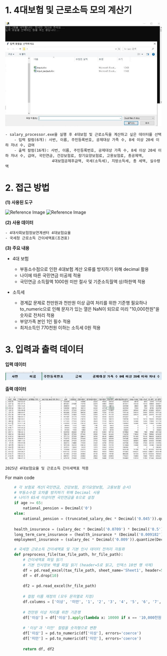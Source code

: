 # 1. 4대보험 및 근로소득 모의 계산기
![Reference Image](https://github.com/burnhorn/salaryCalculator/raw/main/asssets/input_data.jpeg)

    - salary_processor.exe을 실행 후 4대보험 및 근로소득을 계산하고 싶은 데이터를 선택
        - 입력 칼럼(6개): 사번, 이름, 주민등록번호, 공제대상 가족 수, 8세 이상 20세 이하 자녀 수, 급여
        - 출력 칼럼(16개): 사번, 이름, 주민등록번호, 공제대상 가족 수, 8세 이상 20세 이하 자녀 수, 급여, 국민연금, 건강보험료, 장기요양보험료, 고용보험료, 총공제액,
                         4대보험공제후금액, 국세(소득세), 지방소득세, 총 세액, 실수령액

# 2. 접근 방법

**(1) 사용된 도구**

![Reference Image](https://img.shields.io/badge/python-3776AB?style=for-the-badge&logo=python&logoColor=white)
![Reference Image](https://img.shields.io/badge/Pandas-150458?style=for-the-badge&logo=pandas&logoColor=white)

**(2) 사용 데이터**

    - 4대사회보험정보연계센터 4대보험요율
    - 국세청 근로소득 간이세액표(조견표)

**(3) 주요 내용**
- 4대 보험
    - 부동소수점으로 인한 4대보험 계산 오류를 방지하기 위해 decimal 활용
    - 나이에 따른 국민연금 미공제 적용
    - 국민연금 소득월액 1000원 미만 절사 및 기준소득월액 상/하한액 적용

- 소득세
    - 경계값 문제로 천만원과 천만원 이상 급여 처리를 위한 기준행 필요하나 to_numeric으로 인해 문자가 있는 열은 NaN이 되므로 미리 "10,000천원"을 숫자로 전처리 적용
    - 부양가족 본인 1인 필수 적용
    - 최저소득인 770천원 이하는 소득세 0원 적용

# 3. 입력과 출력 데이터

**입력 데이터**

![Reference Image](https://github.com/burnhorn/salaryCalculator/raw/main/asssets/input_columns.JPG)

**출력 데이터**

![Reference Image](https://github.com/burnhorn/salaryCalculator/raw/main/asssets/output2.JPG)

`2025년 4대보험요율 및 근로소득 간이세액표 적용`

For main code

```python
    # 각 보험료 계산(국민연금, 건강보험, 장기요양보험, 고용보험 순서)
    # 부동소수점 오차를 방지하기 위해 Decimal 사용
    # 나이가 65세 이상이면 국민연금을 0으로 설정
    if age >= 65:
        national_pension = Decimal('0')
    else:
        national_pension = (truncated_salary_dec * Decimal('0.045')).quantize(Decimal('1E1'), rounding=ROUND_FLOOR)

    health_insurance = (salary_dec * Decimal('0.0709') * Decimal('0.5')).quantize(Decimal('1E1'), rounding=ROUND_FLOOR)
    long_term_care_insurance = (health_insurance * (Decimal('0.009182') / Decimal('0.0709'))).quantize(Decimal('1E1'), rounding=ROUND_FLOOR)
    employment_insurance = (salary_dec * Decimal('0.009')).quantize(Decimal('1E1'), rounding=ROUND_FLOOR)
```

```python
    # 국세청 근로소득 간이세액표 및 기본 인사 데이터 전처리 자동화
    def preprocess_file(tax_file_path, hr_file_path):
        # 간이세액표 파일 읽기
        # 기본 인사정보 엑셀 파일 읽기 (header=5로 읽고, 인덱스 10번 행 삭제)
        df = pd.read_excel(tax_file_path, sheet_name='Sheet1', header=5)
        df = df.drop(10)

        df2 = pd.read_excel(hr_file_path)

        # 컬럼 이름 재정의 (모두 문자열로 지정)
        df.columns = ['이상', '미만', '1', '2', '3', '4', '5', '6', '7', '8', '9', '10', '11']

        # 천만원 이상 처리를 위한 기준행
        df['이상'] = df['이상'].apply(lambda x: 10000 if x == '10,000천원' else x)

        # '이상'과 '미만' 컬럼을 숫자형으로 변환
        df['이상'] = pd.to_numeric(df['이상'], errors='coerce')
        df['미만'] = pd.to_numeric(df['미만'], errors='coerce')

        return df, df2
```